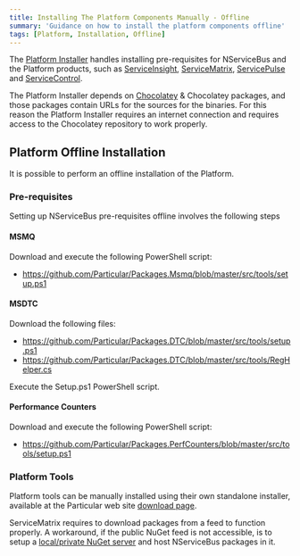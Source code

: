 ```yaml
---
title: Installing The Platform Components Manually - Offline
summary: 'Guidance on how to install the platform components offline'
tags: [Platform, Installation, Offline]
---
```


The [Platform Installer](/paltform/installer) handles installing pre-requisites for NServiceBus and the Platform products, such as [ServiceInsight](/ServiceInsight), [ServiceMatrix](/ServiceMatrix), [ServicePulse](/ServicePulse) and [ServiceControl](/ServicePulse).

The Platform Installer depends on [Chocolatey](https://chocolatey.org) & Chocolatey packages, and those packages contain URLs for the sources for the binaries. For this reason the Platform Installer requires an internet connection and requires access to the Chocolatey repository to work properly.

## Platform Offline Installation

It is possible to perform an offline installation of the Platform.

### Pre-requisites

Setting up NServiceBus pre-requisites offline involves the following steps

#### MSMQ 

Download and execute the following PowerShell script:

* https://github.com/Particular/Packages.Msmq/blob/master/src/tools/setup.ps1

#### MSDTC

Download the following files:

* https://github.com/Particular/Packages.DTC/blob/master/src/tools/setup.ps1
* https://github.com/Particular/Packages.DTC/blob/master/src/tools/RegHelper.cs

Execute the Setup.ps1 PowerShell script.

#### Performance Counters

Download and execute the following PowerShell script:

* https://github.com/Particular/Packages.PerfCounters/blob/master/src/tools/setup.ps1

### Platform Tools

Platform tools can be manually installed using their own standalone installer, available at the Particular web site [download page](http://www.particular.net/downloads).

ServiceMatrix requires to download packages from a feed to function properly. A workaround, if the public NuGet feed is not accessible, is to setup a [local/private NuGet server](http://docs.nuget.org/docs/creating-packages/hosting-your-own-nuget-feeds) and host NServiceBus packages in it.